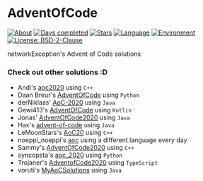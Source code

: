 # AdventOfCode

[![About](https://img.shields.io/badge/Advent%20of%20Code-2020-red)](https://adventofcode.com/2020/about)
[![Days completed](https://img.shields.io/badge/Days%20completed-12-brightgreen)](https://github.com/networkException/AdventOfCode/)
[![Stars](https://img.shields.io/badge/Stars-25-yellow)](https://github.com/networkException/AdventOfCode/)
[![Language](https://img.shields.io/badge/Language-TypeScript-blue)](https://www.typescriptlang.org/)
[![Environment](https://img.shields.io/badge/Environment-Node-brightgreen)](https://nodejs.org/en/)
[![License: BSD-2-Clause](https://img.shields.io/badge/License-BSD--2--Clause-red.svg)](https://spdx.org/licenses/BSD-2-Clause.html)

networkException's Advent of Code solutions

### Check out other solutions :D

+ Andi's [aoc2020](https://github.com/andi-makes/aoc2020) using `C++`
+ Daan Breur's [AdventOfCode](https://github.com/daanbreur/AdventofCode) using `Python`
+ derNiklaas' [AoC-2020](https://github.com/derNiklaas/AoC-2020) using `Java`
+ Gewi413's [AdventOfCode](https://github.com/Gewi413/AdventOfCode) using `Kotlin`
+ Jonas' [AdventOfCode2020](https://github.com/joblo2213/AdventOfCode2020) using `Java`
+ Hax's [advent-of-code](https://github.com/Schlauer-Hax/advent-of-code) using `Java`
+ LeMoonStars's [AoC20](https://github.com/LeMoonStar/AoC20/) using `C++`
+ noeppi_noeppi's [aoc](https://github.com/noeppi-noeppi/aoc) using a different language every day
+ Sammy's [AdventOfCode2020](https://github.com/1Turtle/AdventOfCode2020) using `C++`
+ syncopsta's [aoc_2020](https://github.com/syncopsta/aoc_2020) using `Python`
+ Trojaner's [AdventofCode2020](https://github.com/TrojanerHD/AdventofCode2020) using `TypeScript`
+ voruti's [MyAoCSolutions](https://github.com/voruti/MyAoCSolutions) using `Java`
